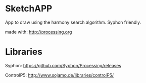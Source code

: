 # SketchAPP
App to draw using the harmony search algorithm. Syphon friendly. 

made with: http://processing.org

# Libraries

Syphon: https://github.com/Syphon/Processing/releases

ControlP5: http://www.sojamo.de/libraries/controlP5/
